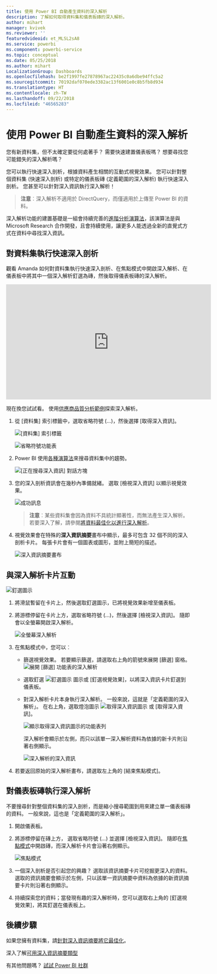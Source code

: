 ```yaml
---
title: 使用 Power BI 自動產生資料的深入解析
description: 了解如何取得資料集和儀表板磚的深入解析。
author: mihart
manager: kvivek
ms.reviewer: ''
featuredvideoid: et_MLSL2sA8
ms.service: powerbi
ms.component: powerbi-service
ms.topic: conceptual
ms.date: 05/25/2018
ms.author: mihart
LocalizationGroup: Dashboards
ms.openlocfilehash: be2f1997fe27878967ac22435c0a6dbe94ffc5a2
ms.sourcegitcommit: 70192daf070ede3382ac13f6001e0c8b5fb8d934
ms.translationtype: HT
ms.contentlocale: zh-TW
ms.lasthandoff: 09/22/2018
ms.locfileid: "46565283"
---
```

# <a name="automatically-generate-data-insights-with-power-bi"></a>使用 Power BI 自動產生資料的深入解析
您有新資料集，但不太確定要從何處著手？  需要快速建置儀表板嗎？  想要尋找您可能錯失的深入解析嗎？

您可以執行快速深入剖析，根據資料產生相關的互動式視覺效果。 您可以針對整個資料集 (快速深入剖析) 或特定的儀表板磚 (定義範圍的深入解析) 執行快速深入剖析。 您甚至可以針對深入資訊執行深入解析！

> **注意**︰深入解析不適用於 DirectQuery，而僅適用於上傳至 Power BI 的資料。
> 

深入解析功能的建置基礎是一組會持續完善的[進階分析演算法](end-user-insight-types.md)，該演算法是與 Microsoft Research 合作開發，且會持續使用，讓更多人能透過全新的直覺式方式在資料中尋找深入資訊。

## <a name="run-quick-insights-on-a-dataset"></a>對資料集執行快速深入剖析
觀看 Amanda 如何對資料集執行快速深入剖析、在焦點模式中開啟深入解析、在儀表板中將其中一個深入解析釘選為磚，然後取得儀表板磚的深入解析。

<iframe width="560" height="315" src="https://www.youtube.com/embed/et_MLSL2sA8" frameborder="0" allowfullscreen></iframe>


現在換您試試看。 使用[供應商品質分析範例](../sample-supplier-quality.md)探索深入解析。

1. 從 [資料集] 索引標籤中，選取省略符號 (...)，然後選擇 [取得深入資訊]。
   
    ![[資料集] 索引標籤](./media/end-user-insights/power-bi-ellipses.png)
   
    ![省略符號功能表](./media/end-user-insights/power-bi-tab.png)
2. Power BI 使用[各種演算法](end-user-insight-types.md)來搜尋資料集中的趨勢。
   
    ![[正在搜尋深入資訊] 對話方塊](./media/end-user-insights/pbi_autoinsightssearching.png)
3. 您的深入剖析資訊會在幾秒內準備就緒。  選取 [檢視深入資訊] 以顯示視覺效果。
   
    ![成功訊息](./media/end-user-insights/pbi_autoinsightsuccess.png)
   
   > **注意**︰某些資料集會因為資料不具統計顯著性，而無法產生深入解析。  若要深入了解，請參閱[將資料最佳化以進行深入解析](../service-insights-optimize.md)。
   > 
   > 
1. 視覺效果會在特殊的**深入資訊摘要**畫布中顯示，最多可包含 32 個不同的深入剖析卡片。 每張卡片會有一個圖表或圖形，並附上簡短的描述。
   
    ![深入資訊摘要畫布](./media/end-user-insights/power-bi-insights.png)

## <a name="interact-with-the-insight-cards"></a>與深入解析卡片互動
  ![釘選圖示](./media/end-user-insights/pbi_hover.png)

1. 將滑鼠暫留在卡片上，然後選取釘選圖示，已將視覺效果新增至儀表板。
2. 將游標停留在卡片上方，選取省略符號 (...)，然後選擇 [檢視深入資訊]。 隨即會以全螢幕開啟深入解析。
   
    ![全螢幕深入解析](./media/end-user-insights/power-bi-insight-focus.png)
3. 在焦點模式中，您可以︰
   
   * 篩選視覺效果。  若要顯示篩選，請選取右上角的箭號來展開 [篩選] 窗格。
        ![展開 [篩選] 功能表的深入解析](./media/end-user-insights/power-bi-insights-filter-new.png)
   * 選取釘選 ![釘選圖示](./media/end-user-insights/power-bi-pin-icon.png) 圖示或 [釘選視覺效果]，以將深入資訊卡片釘選到儀表板。
   * 對深入解析卡片本身執行深入解析。 一般來說，這就是「定義範圍的深入解析」。 在右上角，選取燈泡圖示 ![取得深入資訊圖示](./media/end-user-insights/power-bi-bulb-icon.png) 或 [取得深入資訊]。
     
       ![顯示取得深入資訊圖示的功能表列](./media/end-user-insights/pbi-autoinsights-tile.png)
     
     深入解析會顯示於左側，而只以該單一深入解析資料為依據的新卡片則沿著右側顯示。
     
       ![深入解析的深入資訊](./media/end-user-insights/power-bi-insights-on-insights-new.png)
4. 若要返回原始的深入解析畫布，請選取左上角的 [結束焦點模式]。

## <a name="run-insights-on-a-dashboard-tile"></a>對儀表板磚執行深入解析
不要搜尋針對整個資料集的深入剖析，而是縮小搜尋範圍到用來建立單一儀表板磚的資料。 一般來說，這也是「定義範圍的深入解析」。

1. 開啟儀表板。
2. 將游標停留在磚上方， 選取省略符號 (...) 並選擇 [檢視深入資訊]。 隨即在[焦點模式](end-user-focus.md)中開啟磚，而深入解析卡片會沿著右側顯示。    
   
    ![焦點模式](./media/end-user-insights/pbi-insights-tile.png)    
4. 一個深入剖析是否引起您的興趣？ 選取該資訊摘要卡片可挖掘更深入的資料。 選取的資訊摘要會顯示於左側，只以該單一資訊摘要中資料為依據的新資訊摘要卡片則沿著右側顯示。    
6. 持續探索您的資料；當發現有趣的深入解析時，您可以選取右上角的 [釘選視覺效果]，將其釘選在儀表板上。

## <a name="next-steps"></a>後續步驟
如果您擁有資料集，請[針對深入資訊摘要將它最佳化](../service-insights-optimize.md)。

深入了解[可用深入資訊摘要類型](end-user-insight-types.md)

有其他問題嗎？ [試試 Power BI 社群](http://community.powerbi.com/)

